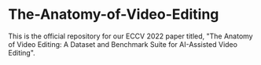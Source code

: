 # The-Anatomy-of-Video-Editing
This is the official repository for our ECCV 2022 paper titled, "The Anatomy of Video Editing: A Dataset and Benchmark Suite for AI-Assisted Video Editing".
